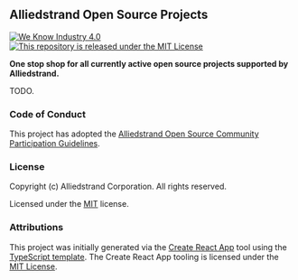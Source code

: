 ## Alliedstrand Open Source Projects

<a href="https://alliedstrand.com/">
<img src="https://img.shields.io/badge/We%20know-Industry%204.0-blue.svg" alt="We Know Industry 4.0" />
</a>
<a href="https://github.com/Alliedstrand/alliedstrand.github.io/blob/master/LICENSE">
<img src="https://img.shields.io/badge/license-MIT-red.svg" alt="This repository is released under the MIT License" />
</a>

**One stop shop for all currently active open source projects supported by Alliedstrand.**

TODO.

### Code of Conduct

This project has adopted the [Alliedstrand Open Source Community Participation Guidelines](https://github.com/Alliedstrand/os-community-guidelines).

### License

Copyright (c) Alliedstrand Corporation. All rights reserved.

Licensed under the [MIT](./LICENSE) license.

### Attributions

This project was initially generated via the [Create React App](https://facebook.github.io/create-react-app/)
tool using the [TypeScript template](https://facebook.github.io/create-react-app/docs/adding-typescript).
The Create React App tooling is licensed under the [MIT License](https://github.com/facebook/create-react-app/blob/master/LICENSE).
